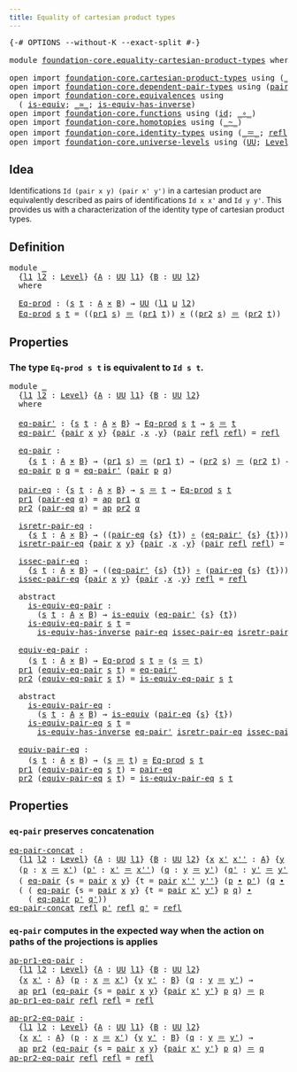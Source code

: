 ```yaml
---
title: Equality of cartesian product types
---
```


<pre class="Agda"><a id="61" class="Symbol">{-#</a> <a id="65" class="Keyword">OPTIONS</a> <a id="73" class="Pragma">--without-K</a> <a id="85" class="Pragma">--exact-split</a> <a id="99" class="Symbol">#-}</a>

<a id="104" class="Keyword">module</a> <a id="111" href="foundation-core.equality-cartesian-product-types.html" class="Module">foundation-core.equality-cartesian-product-types</a> <a id="160" class="Keyword">where</a>

<a id="167" class="Keyword">open</a> <a id="172" class="Keyword">import</a> <a id="179" href="foundation-core.cartesian-product-types.html" class="Module">foundation-core.cartesian-product-types</a> <a id="219" class="Keyword">using</a> <a id="225" class="Symbol">(</a><a id="226" href="foundation-core.cartesian-product-types.html#590" class="Function Operator">_×_</a><a id="229" class="Symbol">)</a>
<a id="231" class="Keyword">open</a> <a id="236" class="Keyword">import</a> <a id="243" href="foundation-core.dependent-pair-types.html" class="Module">foundation-core.dependent-pair-types</a> <a id="280" class="Keyword">using</a> <a id="286" class="Symbol">(</a><a id="287" href="foundation-core.dependent-pair-types.html#588" class="InductiveConstructor">pair</a><a id="291" class="Symbol">;</a> <a id="293" href="foundation-core.dependent-pair-types.html#605" class="Field">pr1</a><a id="296" class="Symbol">;</a> <a id="298" href="foundation-core.dependent-pair-types.html#617" class="Field">pr2</a><a id="301" class="Symbol">)</a>
<a id="303" class="Keyword">open</a> <a id="308" class="Keyword">import</a> <a id="315" href="foundation-core.equivalences.html" class="Module">foundation-core.equivalences</a> <a id="344" class="Keyword">using</a>
  <a id="352" class="Symbol">(</a> <a id="354" href="foundation-core.equivalences.html#1556" class="Function">is-equiv</a><a id="362" class="Symbol">;</a> <a id="364" href="foundation-core.equivalences.html#1621" class="Function Operator">_≃_</a><a id="367" class="Symbol">;</a> <a id="369" href="foundation-core.equivalences.html#3013" class="Function">is-equiv-has-inverse</a><a id="389" class="Symbol">)</a>
<a id="391" class="Keyword">open</a> <a id="396" class="Keyword">import</a> <a id="403" href="foundation-core.functions.html" class="Module">foundation-core.functions</a> <a id="429" class="Keyword">using</a> <a id="435" class="Symbol">(</a><a id="436" href="foundation-core.functions.html#322" class="Function">id</a><a id="438" class="Symbol">;</a> <a id="440" href="foundation-core.functions.html#420" class="Function Operator">_∘_</a><a id="443" class="Symbol">)</a>
<a id="445" class="Keyword">open</a> <a id="450" class="Keyword">import</a> <a id="457" href="foundation-core.homotopies.html" class="Module">foundation-core.homotopies</a> <a id="484" class="Keyword">using</a> <a id="490" class="Symbol">(</a><a id="491" href="foundation-core.homotopies.html#627" class="Function Operator">_~_</a><a id="494" class="Symbol">)</a>
<a id="496" class="Keyword">open</a> <a id="501" class="Keyword">import</a> <a id="508" href="foundation-core.identity-types.html" class="Module">foundation-core.identity-types</a> <a id="539" class="Keyword">using</a> <a id="545" class="Symbol">(</a><a id="546" href="foundation-core.identity-types.html#1865" class="Function Operator">_＝_</a><a id="549" class="Symbol">;</a> <a id="551" href="foundation-core.identity-types.html#1820" class="InductiveConstructor">refl</a><a id="555" class="Symbol">;</a> <a id="557" href="foundation-core.identity-types.html#4003" class="Function">ap</a><a id="559" class="Symbol">;</a> <a id="561" href="foundation-core.identity-types.html#2425" class="Function Operator">_∙_</a><a id="564" class="Symbol">)</a>
<a id="566" class="Keyword">open</a> <a id="571" class="Keyword">import</a> <a id="578" href="foundation-core.universe-levels.html" class="Module">foundation-core.universe-levels</a> <a id="610" class="Keyword">using</a> <a id="616" class="Symbol">(</a><a id="617" href="foundation-core.universe-levels.html#235" class="Primitive">UU</a><a id="619" class="Symbol">;</a> <a id="621" href="Agda.Primitive.html#597" class="Postulate">Level</a><a id="626" class="Symbol">;</a> <a id="628" href="Agda.Primitive.html#810" class="Primitive Operator">_⊔_</a><a id="631" class="Symbol">)</a>
</pre>
## Idea

Identifications `Id (pair x y) (pair x' y')` in a cartesian product are equivalently described as pairs of identifications `Id x x'` and `Id y y'`. This provides us with a characterization of the identity type of cartesian product types.

## Definition

<pre class="Agda"><a id="909" class="Keyword">module</a> <a id="916" href="foundation-core.equality-cartesian-product-types.html#916" class="Module">_</a>
  <a id="920" class="Symbol">{</a><a id="921" href="foundation-core.equality-cartesian-product-types.html#921" class="Bound">l1</a> <a id="924" href="foundation-core.equality-cartesian-product-types.html#924" class="Bound">l2</a> <a id="927" class="Symbol">:</a> <a id="929" href="Agda.Primitive.html#597" class="Postulate">Level</a><a id="934" class="Symbol">}</a> <a id="936" class="Symbol">{</a><a id="937" href="foundation-core.equality-cartesian-product-types.html#937" class="Bound">A</a> <a id="939" class="Symbol">:</a> <a id="941" href="foundation-core.universe-levels.html#235" class="Primitive">UU</a> <a id="944" href="foundation-core.equality-cartesian-product-types.html#921" class="Bound">l1</a><a id="946" class="Symbol">}</a> <a id="948" class="Symbol">{</a><a id="949" href="foundation-core.equality-cartesian-product-types.html#949" class="Bound">B</a> <a id="951" class="Symbol">:</a> <a id="953" href="foundation-core.universe-levels.html#235" class="Primitive">UU</a> <a id="956" href="foundation-core.equality-cartesian-product-types.html#924" class="Bound">l2</a><a id="958" class="Symbol">}</a>
  <a id="962" class="Keyword">where</a>
  
  <a id="973" href="foundation-core.equality-cartesian-product-types.html#973" class="Function">Eq-prod</a> <a id="981" class="Symbol">:</a> <a id="983" class="Symbol">(</a><a id="984" href="foundation-core.equality-cartesian-product-types.html#984" class="Bound">s</a> <a id="986" href="foundation-core.equality-cartesian-product-types.html#986" class="Bound">t</a> <a id="988" class="Symbol">:</a> <a id="990" href="foundation-core.equality-cartesian-product-types.html#937" class="Bound">A</a> <a id="992" href="foundation-core.cartesian-product-types.html#590" class="Function Operator">×</a> <a id="994" href="foundation-core.equality-cartesian-product-types.html#949" class="Bound">B</a><a id="995" class="Symbol">)</a> <a id="997" class="Symbol">→</a> <a id="999" href="foundation-core.universe-levels.html#235" class="Primitive">UU</a> <a id="1002" class="Symbol">(</a><a id="1003" href="foundation-core.equality-cartesian-product-types.html#921" class="Bound">l1</a> <a id="1006" href="Agda.Primitive.html#810" class="Primitive Operator">⊔</a> <a id="1008" href="foundation-core.equality-cartesian-product-types.html#924" class="Bound">l2</a><a id="1010" class="Symbol">)</a>
  <a id="1014" href="foundation-core.equality-cartesian-product-types.html#973" class="Function">Eq-prod</a> <a id="1022" href="foundation-core.equality-cartesian-product-types.html#1022" class="Bound">s</a> <a id="1024" href="foundation-core.equality-cartesian-product-types.html#1024" class="Bound">t</a> <a id="1026" class="Symbol">=</a> <a id="1028" class="Symbol">((</a><a id="1030" href="foundation-core.dependent-pair-types.html#605" class="Field">pr1</a> <a id="1034" href="foundation-core.equality-cartesian-product-types.html#1022" class="Bound">s</a><a id="1035" class="Symbol">)</a> <a id="1037" href="foundation-core.identity-types.html#1865" class="Function Operator">＝</a> <a id="1039" class="Symbol">(</a><a id="1040" href="foundation-core.dependent-pair-types.html#605" class="Field">pr1</a> <a id="1044" href="foundation-core.equality-cartesian-product-types.html#1024" class="Bound">t</a><a id="1045" class="Symbol">))</a> <a id="1048" href="foundation-core.cartesian-product-types.html#590" class="Function Operator">×</a> <a id="1050" class="Symbol">((</a><a id="1052" href="foundation-core.dependent-pair-types.html#617" class="Field">pr2</a> <a id="1056" href="foundation-core.equality-cartesian-product-types.html#1022" class="Bound">s</a><a id="1057" class="Symbol">)</a> <a id="1059" href="foundation-core.identity-types.html#1865" class="Function Operator">＝</a> <a id="1061" class="Symbol">(</a><a id="1062" href="foundation-core.dependent-pair-types.html#617" class="Field">pr2</a> <a id="1066" href="foundation-core.equality-cartesian-product-types.html#1024" class="Bound">t</a><a id="1067" class="Symbol">))</a>
</pre>
## Properties

### The type `Eq-prod s t` is equivalent to `Id s t`.

<pre class="Agda"><a id="1153" class="Keyword">module</a> <a id="1160" href="foundation-core.equality-cartesian-product-types.html#1160" class="Module">_</a>
  <a id="1164" class="Symbol">{</a><a id="1165" href="foundation-core.equality-cartesian-product-types.html#1165" class="Bound">l1</a> <a id="1168" href="foundation-core.equality-cartesian-product-types.html#1168" class="Bound">l2</a> <a id="1171" class="Symbol">:</a> <a id="1173" href="Agda.Primitive.html#597" class="Postulate">Level</a><a id="1178" class="Symbol">}</a> <a id="1180" class="Symbol">{</a><a id="1181" href="foundation-core.equality-cartesian-product-types.html#1181" class="Bound">A</a> <a id="1183" class="Symbol">:</a> <a id="1185" href="foundation-core.universe-levels.html#235" class="Primitive">UU</a> <a id="1188" href="foundation-core.equality-cartesian-product-types.html#1165" class="Bound">l1</a><a id="1190" class="Symbol">}</a> <a id="1192" class="Symbol">{</a><a id="1193" href="foundation-core.equality-cartesian-product-types.html#1193" class="Bound">B</a> <a id="1195" class="Symbol">:</a> <a id="1197" href="foundation-core.universe-levels.html#235" class="Primitive">UU</a> <a id="1200" href="foundation-core.equality-cartesian-product-types.html#1168" class="Bound">l2</a><a id="1202" class="Symbol">}</a>
  <a id="1206" class="Keyword">where</a>
  
  <a id="1217" href="foundation-core.equality-cartesian-product-types.html#1217" class="Function">eq-pair&#39;</a> <a id="1226" class="Symbol">:</a> <a id="1228" class="Symbol">{</a><a id="1229" href="foundation-core.equality-cartesian-product-types.html#1229" class="Bound">s</a> <a id="1231" href="foundation-core.equality-cartesian-product-types.html#1231" class="Bound">t</a> <a id="1233" class="Symbol">:</a> <a id="1235" href="foundation-core.equality-cartesian-product-types.html#1181" class="Bound">A</a> <a id="1237" href="foundation-core.cartesian-product-types.html#590" class="Function Operator">×</a> <a id="1239" href="foundation-core.equality-cartesian-product-types.html#1193" class="Bound">B</a><a id="1240" class="Symbol">}</a> <a id="1242" class="Symbol">→</a> <a id="1244" href="foundation-core.equality-cartesian-product-types.html#973" class="Function">Eq-prod</a> <a id="1252" href="foundation-core.equality-cartesian-product-types.html#1229" class="Bound">s</a> <a id="1254" href="foundation-core.equality-cartesian-product-types.html#1231" class="Bound">t</a> <a id="1256" class="Symbol">→</a> <a id="1258" href="foundation-core.equality-cartesian-product-types.html#1229" class="Bound">s</a> <a id="1260" href="foundation-core.identity-types.html#1865" class="Function Operator">＝</a> <a id="1262" href="foundation-core.equality-cartesian-product-types.html#1231" class="Bound">t</a>
  <a id="1266" href="foundation-core.equality-cartesian-product-types.html#1217" class="Function">eq-pair&#39;</a> <a id="1275" class="Symbol">{</a><a id="1276" href="foundation-core.dependent-pair-types.html#588" class="InductiveConstructor">pair</a> <a id="1281" href="foundation-core.equality-cartesian-product-types.html#1281" class="Bound">x</a> <a id="1283" href="foundation-core.equality-cartesian-product-types.html#1283" class="Bound">y</a><a id="1284" class="Symbol">}</a> <a id="1286" class="Symbol">{</a><a id="1287" href="foundation-core.dependent-pair-types.html#588" class="InductiveConstructor">pair</a> <a id="1292" class="DottedPattern Symbol">.</a><a id="1293" href="foundation-core.equality-cartesian-product-types.html#1281" class="DottedPattern Bound">x</a> <a id="1295" class="DottedPattern Symbol">.</a><a id="1296" href="foundation-core.equality-cartesian-product-types.html#1283" class="DottedPattern Bound">y</a><a id="1297" class="Symbol">}</a> <a id="1299" class="Symbol">(</a><a id="1300" href="foundation-core.dependent-pair-types.html#588" class="InductiveConstructor">pair</a> <a id="1305" href="foundation-core.identity-types.html#1820" class="InductiveConstructor">refl</a> <a id="1310" href="foundation-core.identity-types.html#1820" class="InductiveConstructor">refl</a><a id="1314" class="Symbol">)</a> <a id="1316" class="Symbol">=</a> <a id="1318" href="foundation-core.identity-types.html#1820" class="InductiveConstructor">refl</a>

  <a id="1326" href="foundation-core.equality-cartesian-product-types.html#1326" class="Function">eq-pair</a> <a id="1334" class="Symbol">:</a>
    <a id="1340" class="Symbol">{</a><a id="1341" href="foundation-core.equality-cartesian-product-types.html#1341" class="Bound">s</a> <a id="1343" href="foundation-core.equality-cartesian-product-types.html#1343" class="Bound">t</a> <a id="1345" class="Symbol">:</a> <a id="1347" href="foundation-core.equality-cartesian-product-types.html#1181" class="Bound">A</a> <a id="1349" href="foundation-core.cartesian-product-types.html#590" class="Function Operator">×</a> <a id="1351" href="foundation-core.equality-cartesian-product-types.html#1193" class="Bound">B</a><a id="1352" class="Symbol">}</a> <a id="1354" class="Symbol">→</a> <a id="1356" class="Symbol">(</a><a id="1357" href="foundation-core.dependent-pair-types.html#605" class="Field">pr1</a> <a id="1361" href="foundation-core.equality-cartesian-product-types.html#1341" class="Bound">s</a><a id="1362" class="Symbol">)</a> <a id="1364" href="foundation-core.identity-types.html#1865" class="Function Operator">＝</a> <a id="1366" class="Symbol">(</a><a id="1367" href="foundation-core.dependent-pair-types.html#605" class="Field">pr1</a> <a id="1371" href="foundation-core.equality-cartesian-product-types.html#1343" class="Bound">t</a><a id="1372" class="Symbol">)</a> <a id="1374" class="Symbol">→</a> <a id="1376" class="Symbol">(</a><a id="1377" href="foundation-core.dependent-pair-types.html#617" class="Field">pr2</a> <a id="1381" href="foundation-core.equality-cartesian-product-types.html#1341" class="Bound">s</a><a id="1382" class="Symbol">)</a> <a id="1384" href="foundation-core.identity-types.html#1865" class="Function Operator">＝</a> <a id="1386" class="Symbol">(</a><a id="1387" href="foundation-core.dependent-pair-types.html#617" class="Field">pr2</a> <a id="1391" href="foundation-core.equality-cartesian-product-types.html#1343" class="Bound">t</a><a id="1392" class="Symbol">)</a> <a id="1394" class="Symbol">→</a> <a id="1396" href="foundation-core.equality-cartesian-product-types.html#1341" class="Bound">s</a> <a id="1398" href="foundation-core.identity-types.html#1865" class="Function Operator">＝</a> <a id="1400" href="foundation-core.equality-cartesian-product-types.html#1343" class="Bound">t</a>
  <a id="1404" href="foundation-core.equality-cartesian-product-types.html#1326" class="Function">eq-pair</a> <a id="1412" href="foundation-core.equality-cartesian-product-types.html#1412" class="Bound">p</a> <a id="1414" href="foundation-core.equality-cartesian-product-types.html#1414" class="Bound">q</a> <a id="1416" class="Symbol">=</a> <a id="1418" href="foundation-core.equality-cartesian-product-types.html#1217" class="Function">eq-pair&#39;</a> <a id="1427" class="Symbol">(</a><a id="1428" href="foundation-core.dependent-pair-types.html#588" class="InductiveConstructor">pair</a> <a id="1433" href="foundation-core.equality-cartesian-product-types.html#1412" class="Bound">p</a> <a id="1435" href="foundation-core.equality-cartesian-product-types.html#1414" class="Bound">q</a><a id="1436" class="Symbol">)</a>

  <a id="1441" href="foundation-core.equality-cartesian-product-types.html#1441" class="Function">pair-eq</a> <a id="1449" class="Symbol">:</a> <a id="1451" class="Symbol">{</a><a id="1452" href="foundation-core.equality-cartesian-product-types.html#1452" class="Bound">s</a> <a id="1454" href="foundation-core.equality-cartesian-product-types.html#1454" class="Bound">t</a> <a id="1456" class="Symbol">:</a> <a id="1458" href="foundation-core.equality-cartesian-product-types.html#1181" class="Bound">A</a> <a id="1460" href="foundation-core.cartesian-product-types.html#590" class="Function Operator">×</a> <a id="1462" href="foundation-core.equality-cartesian-product-types.html#1193" class="Bound">B</a><a id="1463" class="Symbol">}</a> <a id="1465" class="Symbol">→</a> <a id="1467" href="foundation-core.equality-cartesian-product-types.html#1452" class="Bound">s</a> <a id="1469" href="foundation-core.identity-types.html#1865" class="Function Operator">＝</a> <a id="1471" href="foundation-core.equality-cartesian-product-types.html#1454" class="Bound">t</a> <a id="1473" class="Symbol">→</a> <a id="1475" href="foundation-core.equality-cartesian-product-types.html#973" class="Function">Eq-prod</a> <a id="1483" href="foundation-core.equality-cartesian-product-types.html#1452" class="Bound">s</a> <a id="1485" href="foundation-core.equality-cartesian-product-types.html#1454" class="Bound">t</a>
  <a id="1489" href="foundation-core.dependent-pair-types.html#605" class="Field">pr1</a> <a id="1493" class="Symbol">(</a><a id="1494" href="foundation-core.equality-cartesian-product-types.html#1441" class="Function">pair-eq</a> <a id="1502" href="foundation-core.equality-cartesian-product-types.html#1502" class="Bound">α</a><a id="1503" class="Symbol">)</a> <a id="1505" class="Symbol">=</a> <a id="1507" href="foundation-core.identity-types.html#4003" class="Function">ap</a> <a id="1510" href="foundation-core.dependent-pair-types.html#605" class="Field">pr1</a> <a id="1514" href="foundation-core.equality-cartesian-product-types.html#1502" class="Bound">α</a>
  <a id="1518" href="foundation-core.dependent-pair-types.html#617" class="Field">pr2</a> <a id="1522" class="Symbol">(</a><a id="1523" href="foundation-core.equality-cartesian-product-types.html#1441" class="Function">pair-eq</a> <a id="1531" href="foundation-core.equality-cartesian-product-types.html#1531" class="Bound">α</a><a id="1532" class="Symbol">)</a> <a id="1534" class="Symbol">=</a> <a id="1536" href="foundation-core.identity-types.html#4003" class="Function">ap</a> <a id="1539" href="foundation-core.dependent-pair-types.html#617" class="Field">pr2</a> <a id="1543" href="foundation-core.equality-cartesian-product-types.html#1531" class="Bound">α</a>

  <a id="1548" href="foundation-core.equality-cartesian-product-types.html#1548" class="Function">isretr-pair-eq</a> <a id="1563" class="Symbol">:</a>
    <a id="1569" class="Symbol">{</a><a id="1570" href="foundation-core.equality-cartesian-product-types.html#1570" class="Bound">s</a> <a id="1572" href="foundation-core.equality-cartesian-product-types.html#1572" class="Bound">t</a> <a id="1574" class="Symbol">:</a> <a id="1576" href="foundation-core.equality-cartesian-product-types.html#1181" class="Bound">A</a> <a id="1578" href="foundation-core.cartesian-product-types.html#590" class="Function Operator">×</a> <a id="1580" href="foundation-core.equality-cartesian-product-types.html#1193" class="Bound">B</a><a id="1581" class="Symbol">}</a> <a id="1583" class="Symbol">→</a> <a id="1585" class="Symbol">((</a><a id="1587" href="foundation-core.equality-cartesian-product-types.html#1441" class="Function">pair-eq</a> <a id="1595" class="Symbol">{</a><a id="1596" href="foundation-core.equality-cartesian-product-types.html#1570" class="Bound">s</a><a id="1597" class="Symbol">}</a> <a id="1599" class="Symbol">{</a><a id="1600" href="foundation-core.equality-cartesian-product-types.html#1572" class="Bound">t</a><a id="1601" class="Symbol">})</a> <a id="1604" href="foundation-core.functions.html#420" class="Function Operator">∘</a> <a id="1606" class="Symbol">(</a><a id="1607" href="foundation-core.equality-cartesian-product-types.html#1217" class="Function">eq-pair&#39;</a> <a id="1616" class="Symbol">{</a><a id="1617" href="foundation-core.equality-cartesian-product-types.html#1570" class="Bound">s</a><a id="1618" class="Symbol">}</a> <a id="1620" class="Symbol">{</a><a id="1621" href="foundation-core.equality-cartesian-product-types.html#1572" class="Bound">t</a><a id="1622" class="Symbol">}))</a> <a id="1626" href="foundation-core.homotopies.html#627" class="Function Operator">~</a> <a id="1628" href="foundation-core.functions.html#322" class="Function">id</a>
  <a id="1633" href="foundation-core.equality-cartesian-product-types.html#1548" class="Function">isretr-pair-eq</a> <a id="1648" class="Symbol">{</a><a id="1649" href="foundation-core.dependent-pair-types.html#588" class="InductiveConstructor">pair</a> <a id="1654" href="foundation-core.equality-cartesian-product-types.html#1654" class="Bound">x</a> <a id="1656" href="foundation-core.equality-cartesian-product-types.html#1656" class="Bound">y</a><a id="1657" class="Symbol">}</a> <a id="1659" class="Symbol">{</a><a id="1660" href="foundation-core.dependent-pair-types.html#588" class="InductiveConstructor">pair</a> <a id="1665" class="DottedPattern Symbol">.</a><a id="1666" href="foundation-core.equality-cartesian-product-types.html#1654" class="DottedPattern Bound">x</a> <a id="1668" class="DottedPattern Symbol">.</a><a id="1669" href="foundation-core.equality-cartesian-product-types.html#1656" class="DottedPattern Bound">y</a><a id="1670" class="Symbol">}</a> <a id="1672" class="Symbol">(</a><a id="1673" href="foundation-core.dependent-pair-types.html#588" class="InductiveConstructor">pair</a> <a id="1678" href="foundation-core.identity-types.html#1820" class="InductiveConstructor">refl</a> <a id="1683" href="foundation-core.identity-types.html#1820" class="InductiveConstructor">refl</a><a id="1687" class="Symbol">)</a> <a id="1689" class="Symbol">=</a> <a id="1691" href="foundation-core.identity-types.html#1820" class="InductiveConstructor">refl</a>

  <a id="1699" href="foundation-core.equality-cartesian-product-types.html#1699" class="Function">issec-pair-eq</a> <a id="1713" class="Symbol">:</a>
    <a id="1719" class="Symbol">{</a><a id="1720" href="foundation-core.equality-cartesian-product-types.html#1720" class="Bound">s</a> <a id="1722" href="foundation-core.equality-cartesian-product-types.html#1722" class="Bound">t</a> <a id="1724" class="Symbol">:</a> <a id="1726" href="foundation-core.equality-cartesian-product-types.html#1181" class="Bound">A</a> <a id="1728" href="foundation-core.cartesian-product-types.html#590" class="Function Operator">×</a> <a id="1730" href="foundation-core.equality-cartesian-product-types.html#1193" class="Bound">B</a><a id="1731" class="Symbol">}</a> <a id="1733" class="Symbol">→</a> <a id="1735" class="Symbol">((</a><a id="1737" href="foundation-core.equality-cartesian-product-types.html#1217" class="Function">eq-pair&#39;</a> <a id="1746" class="Symbol">{</a><a id="1747" href="foundation-core.equality-cartesian-product-types.html#1720" class="Bound">s</a><a id="1748" class="Symbol">}</a> <a id="1750" class="Symbol">{</a><a id="1751" href="foundation-core.equality-cartesian-product-types.html#1722" class="Bound">t</a><a id="1752" class="Symbol">})</a> <a id="1755" href="foundation-core.functions.html#420" class="Function Operator">∘</a> <a id="1757" class="Symbol">(</a><a id="1758" href="foundation-core.equality-cartesian-product-types.html#1441" class="Function">pair-eq</a> <a id="1766" class="Symbol">{</a><a id="1767" href="foundation-core.equality-cartesian-product-types.html#1720" class="Bound">s</a><a id="1768" class="Symbol">}</a> <a id="1770" class="Symbol">{</a><a id="1771" href="foundation-core.equality-cartesian-product-types.html#1722" class="Bound">t</a><a id="1772" class="Symbol">}))</a> <a id="1776" href="foundation-core.homotopies.html#627" class="Function Operator">~</a> <a id="1778" href="foundation-core.functions.html#322" class="Function">id</a>
  <a id="1783" href="foundation-core.equality-cartesian-product-types.html#1699" class="Function">issec-pair-eq</a> <a id="1797" class="Symbol">{</a><a id="1798" href="foundation-core.dependent-pair-types.html#588" class="InductiveConstructor">pair</a> <a id="1803" href="foundation-core.equality-cartesian-product-types.html#1803" class="Bound">x</a> <a id="1805" href="foundation-core.equality-cartesian-product-types.html#1805" class="Bound">y</a><a id="1806" class="Symbol">}</a> <a id="1808" class="Symbol">{</a><a id="1809" href="foundation-core.dependent-pair-types.html#588" class="InductiveConstructor">pair</a> <a id="1814" class="DottedPattern Symbol">.</a><a id="1815" href="foundation-core.equality-cartesian-product-types.html#1803" class="DottedPattern Bound">x</a> <a id="1817" class="DottedPattern Symbol">.</a><a id="1818" href="foundation-core.equality-cartesian-product-types.html#1805" class="DottedPattern Bound">y</a><a id="1819" class="Symbol">}</a> <a id="1821" href="foundation-core.identity-types.html#1820" class="InductiveConstructor">refl</a> <a id="1826" class="Symbol">=</a> <a id="1828" href="foundation-core.identity-types.html#1820" class="InductiveConstructor">refl</a>

  <a id="1836" class="Keyword">abstract</a>
    <a id="1849" href="foundation-core.equality-cartesian-product-types.html#1849" class="Function">is-equiv-eq-pair</a> <a id="1866" class="Symbol">:</a>
      <a id="1874" class="Symbol">(</a><a id="1875" href="foundation-core.equality-cartesian-product-types.html#1875" class="Bound">s</a> <a id="1877" href="foundation-core.equality-cartesian-product-types.html#1877" class="Bound">t</a> <a id="1879" class="Symbol">:</a> <a id="1881" href="foundation-core.equality-cartesian-product-types.html#1181" class="Bound">A</a> <a id="1883" href="foundation-core.cartesian-product-types.html#590" class="Function Operator">×</a> <a id="1885" href="foundation-core.equality-cartesian-product-types.html#1193" class="Bound">B</a><a id="1886" class="Symbol">)</a> <a id="1888" class="Symbol">→</a> <a id="1890" href="foundation-core.equivalences.html#1556" class="Function">is-equiv</a> <a id="1899" class="Symbol">(</a><a id="1900" href="foundation-core.equality-cartesian-product-types.html#1217" class="Function">eq-pair&#39;</a> <a id="1909" class="Symbol">{</a><a id="1910" href="foundation-core.equality-cartesian-product-types.html#1875" class="Bound">s</a><a id="1911" class="Symbol">}</a> <a id="1913" class="Symbol">{</a><a id="1914" href="foundation-core.equality-cartesian-product-types.html#1877" class="Bound">t</a><a id="1915" class="Symbol">})</a>
    <a id="1922" href="foundation-core.equality-cartesian-product-types.html#1849" class="Function">is-equiv-eq-pair</a> <a id="1939" href="foundation-core.equality-cartesian-product-types.html#1939" class="Bound">s</a> <a id="1941" href="foundation-core.equality-cartesian-product-types.html#1941" class="Bound">t</a> <a id="1943" class="Symbol">=</a>
      <a id="1951" href="foundation-core.equivalences.html#3013" class="Function">is-equiv-has-inverse</a> <a id="1972" href="foundation-core.equality-cartesian-product-types.html#1441" class="Function">pair-eq</a> <a id="1980" href="foundation-core.equality-cartesian-product-types.html#1699" class="Function">issec-pair-eq</a> <a id="1994" href="foundation-core.equality-cartesian-product-types.html#1548" class="Function">isretr-pair-eq</a>

  <a id="2012" href="foundation-core.equality-cartesian-product-types.html#2012" class="Function">equiv-eq-pair</a> <a id="2026" class="Symbol">:</a>
    <a id="2032" class="Symbol">(</a><a id="2033" href="foundation-core.equality-cartesian-product-types.html#2033" class="Bound">s</a> <a id="2035" href="foundation-core.equality-cartesian-product-types.html#2035" class="Bound">t</a> <a id="2037" class="Symbol">:</a> <a id="2039" href="foundation-core.equality-cartesian-product-types.html#1181" class="Bound">A</a> <a id="2041" href="foundation-core.cartesian-product-types.html#590" class="Function Operator">×</a> <a id="2043" href="foundation-core.equality-cartesian-product-types.html#1193" class="Bound">B</a><a id="2044" class="Symbol">)</a> <a id="2046" class="Symbol">→</a> <a id="2048" href="foundation-core.equality-cartesian-product-types.html#973" class="Function">Eq-prod</a> <a id="2056" href="foundation-core.equality-cartesian-product-types.html#2033" class="Bound">s</a> <a id="2058" href="foundation-core.equality-cartesian-product-types.html#2035" class="Bound">t</a> <a id="2060" href="foundation-core.equivalences.html#1621" class="Function Operator">≃</a> <a id="2062" class="Symbol">(</a><a id="2063" href="foundation-core.equality-cartesian-product-types.html#2033" class="Bound">s</a> <a id="2065" href="foundation-core.identity-types.html#1865" class="Function Operator">＝</a> <a id="2067" href="foundation-core.equality-cartesian-product-types.html#2035" class="Bound">t</a><a id="2068" class="Symbol">)</a>
  <a id="2072" href="foundation-core.dependent-pair-types.html#605" class="Field">pr1</a> <a id="2076" class="Symbol">(</a><a id="2077" href="foundation-core.equality-cartesian-product-types.html#2012" class="Function">equiv-eq-pair</a> <a id="2091" href="foundation-core.equality-cartesian-product-types.html#2091" class="Bound">s</a> <a id="2093" href="foundation-core.equality-cartesian-product-types.html#2093" class="Bound">t</a><a id="2094" class="Symbol">)</a> <a id="2096" class="Symbol">=</a> <a id="2098" href="foundation-core.equality-cartesian-product-types.html#1217" class="Function">eq-pair&#39;</a>
  <a id="2109" href="foundation-core.dependent-pair-types.html#617" class="Field">pr2</a> <a id="2113" class="Symbol">(</a><a id="2114" href="foundation-core.equality-cartesian-product-types.html#2012" class="Function">equiv-eq-pair</a> <a id="2128" href="foundation-core.equality-cartesian-product-types.html#2128" class="Bound">s</a> <a id="2130" href="foundation-core.equality-cartesian-product-types.html#2130" class="Bound">t</a><a id="2131" class="Symbol">)</a> <a id="2133" class="Symbol">=</a> <a id="2135" href="foundation-core.equality-cartesian-product-types.html#1849" class="Function">is-equiv-eq-pair</a> <a id="2152" href="foundation-core.equality-cartesian-product-types.html#2128" class="Bound">s</a> <a id="2154" href="foundation-core.equality-cartesian-product-types.html#2130" class="Bound">t</a>

  <a id="2159" class="Keyword">abstract</a>
    <a id="2172" href="foundation-core.equality-cartesian-product-types.html#2172" class="Function">is-equiv-pair-eq</a> <a id="2189" class="Symbol">:</a>
      <a id="2197" class="Symbol">(</a><a id="2198" href="foundation-core.equality-cartesian-product-types.html#2198" class="Bound">s</a> <a id="2200" href="foundation-core.equality-cartesian-product-types.html#2200" class="Bound">t</a> <a id="2202" class="Symbol">:</a> <a id="2204" href="foundation-core.equality-cartesian-product-types.html#1181" class="Bound">A</a> <a id="2206" href="foundation-core.cartesian-product-types.html#590" class="Function Operator">×</a> <a id="2208" href="foundation-core.equality-cartesian-product-types.html#1193" class="Bound">B</a><a id="2209" class="Symbol">)</a> <a id="2211" class="Symbol">→</a> <a id="2213" href="foundation-core.equivalences.html#1556" class="Function">is-equiv</a> <a id="2222" class="Symbol">(</a><a id="2223" href="foundation-core.equality-cartesian-product-types.html#1441" class="Function">pair-eq</a> <a id="2231" class="Symbol">{</a><a id="2232" href="foundation-core.equality-cartesian-product-types.html#2198" class="Bound">s</a><a id="2233" class="Symbol">}</a> <a id="2235" class="Symbol">{</a><a id="2236" href="foundation-core.equality-cartesian-product-types.html#2200" class="Bound">t</a><a id="2237" class="Symbol">})</a>
    <a id="2244" href="foundation-core.equality-cartesian-product-types.html#2172" class="Function">is-equiv-pair-eq</a> <a id="2261" href="foundation-core.equality-cartesian-product-types.html#2261" class="Bound">s</a> <a id="2263" href="foundation-core.equality-cartesian-product-types.html#2263" class="Bound">t</a> <a id="2265" class="Symbol">=</a>
      <a id="2273" href="foundation-core.equivalences.html#3013" class="Function">is-equiv-has-inverse</a> <a id="2294" href="foundation-core.equality-cartesian-product-types.html#1217" class="Function">eq-pair&#39;</a> <a id="2303" href="foundation-core.equality-cartesian-product-types.html#1548" class="Function">isretr-pair-eq</a> <a id="2318" href="foundation-core.equality-cartesian-product-types.html#1699" class="Function">issec-pair-eq</a>

  <a id="2335" href="foundation-core.equality-cartesian-product-types.html#2335" class="Function">equiv-pair-eq</a> <a id="2349" class="Symbol">:</a>
    <a id="2355" class="Symbol">(</a><a id="2356" href="foundation-core.equality-cartesian-product-types.html#2356" class="Bound">s</a> <a id="2358" href="foundation-core.equality-cartesian-product-types.html#2358" class="Bound">t</a> <a id="2360" class="Symbol">:</a> <a id="2362" href="foundation-core.equality-cartesian-product-types.html#1181" class="Bound">A</a> <a id="2364" href="foundation-core.cartesian-product-types.html#590" class="Function Operator">×</a> <a id="2366" href="foundation-core.equality-cartesian-product-types.html#1193" class="Bound">B</a><a id="2367" class="Symbol">)</a> <a id="2369" class="Symbol">→</a> <a id="2371" class="Symbol">(</a><a id="2372" href="foundation-core.equality-cartesian-product-types.html#2356" class="Bound">s</a> <a id="2374" href="foundation-core.identity-types.html#1865" class="Function Operator">＝</a> <a id="2376" href="foundation-core.equality-cartesian-product-types.html#2358" class="Bound">t</a><a id="2377" class="Symbol">)</a> <a id="2379" href="foundation-core.equivalences.html#1621" class="Function Operator">≃</a> <a id="2381" href="foundation-core.equality-cartesian-product-types.html#973" class="Function">Eq-prod</a> <a id="2389" href="foundation-core.equality-cartesian-product-types.html#2356" class="Bound">s</a> <a id="2391" href="foundation-core.equality-cartesian-product-types.html#2358" class="Bound">t</a>
  <a id="2395" href="foundation-core.dependent-pair-types.html#605" class="Field">pr1</a> <a id="2399" class="Symbol">(</a><a id="2400" href="foundation-core.equality-cartesian-product-types.html#2335" class="Function">equiv-pair-eq</a> <a id="2414" href="foundation-core.equality-cartesian-product-types.html#2414" class="Bound">s</a> <a id="2416" href="foundation-core.equality-cartesian-product-types.html#2416" class="Bound">t</a><a id="2417" class="Symbol">)</a> <a id="2419" class="Symbol">=</a> <a id="2421" href="foundation-core.equality-cartesian-product-types.html#1441" class="Function">pair-eq</a>
  <a id="2431" href="foundation-core.dependent-pair-types.html#617" class="Field">pr2</a> <a id="2435" class="Symbol">(</a><a id="2436" href="foundation-core.equality-cartesian-product-types.html#2335" class="Function">equiv-pair-eq</a> <a id="2450" href="foundation-core.equality-cartesian-product-types.html#2450" class="Bound">s</a> <a id="2452" href="foundation-core.equality-cartesian-product-types.html#2452" class="Bound">t</a><a id="2453" class="Symbol">)</a> <a id="2455" class="Symbol">=</a> <a id="2457" href="foundation-core.equality-cartesian-product-types.html#2172" class="Function">is-equiv-pair-eq</a> <a id="2474" href="foundation-core.equality-cartesian-product-types.html#2450" class="Bound">s</a> <a id="2476" href="foundation-core.equality-cartesian-product-types.html#2452" class="Bound">t</a>
</pre>
## Properties

### `eq-pair` preserves concatenation

<pre class="Agda"><a id="eq-pair-concat"></a><a id="2545" href="foundation-core.equality-cartesian-product-types.html#2545" class="Function">eq-pair-concat</a> <a id="2560" class="Symbol">:</a>
  <a id="2564" class="Symbol">{</a><a id="2565" href="foundation-core.equality-cartesian-product-types.html#2565" class="Bound">l1</a> <a id="2568" href="foundation-core.equality-cartesian-product-types.html#2568" class="Bound">l2</a> <a id="2571" class="Symbol">:</a> <a id="2573" href="Agda.Primitive.html#597" class="Postulate">Level</a><a id="2578" class="Symbol">}</a> <a id="2580" class="Symbol">{</a><a id="2581" href="foundation-core.equality-cartesian-product-types.html#2581" class="Bound">A</a> <a id="2583" class="Symbol">:</a> <a id="2585" href="foundation-core.universe-levels.html#235" class="Primitive">UU</a> <a id="2588" href="foundation-core.equality-cartesian-product-types.html#2565" class="Bound">l1</a><a id="2590" class="Symbol">}</a> <a id="2592" class="Symbol">{</a><a id="2593" href="foundation-core.equality-cartesian-product-types.html#2593" class="Bound">B</a> <a id="2595" class="Symbol">:</a> <a id="2597" href="foundation-core.universe-levels.html#235" class="Primitive">UU</a> <a id="2600" href="foundation-core.equality-cartesian-product-types.html#2568" class="Bound">l2</a><a id="2602" class="Symbol">}</a> <a id="2604" class="Symbol">{</a><a id="2605" href="foundation-core.equality-cartesian-product-types.html#2605" class="Bound">x</a> <a id="2607" href="foundation-core.equality-cartesian-product-types.html#2607" class="Bound">x&#39;</a> <a id="2610" href="foundation-core.equality-cartesian-product-types.html#2610" class="Bound">x&#39;&#39;</a> <a id="2614" class="Symbol">:</a> <a id="2616" href="foundation-core.equality-cartesian-product-types.html#2581" class="Bound">A</a><a id="2617" class="Symbol">}</a> <a id="2619" class="Symbol">{</a><a id="2620" href="foundation-core.equality-cartesian-product-types.html#2620" class="Bound">y</a> <a id="2622" href="foundation-core.equality-cartesian-product-types.html#2622" class="Bound">y&#39;</a> <a id="2625" href="foundation-core.equality-cartesian-product-types.html#2625" class="Bound">y&#39;&#39;</a> <a id="2629" class="Symbol">:</a> <a id="2631" href="foundation-core.equality-cartesian-product-types.html#2593" class="Bound">B</a><a id="2632" class="Symbol">}</a>
  <a id="2636" class="Symbol">(</a><a id="2637" href="foundation-core.equality-cartesian-product-types.html#2637" class="Bound">p</a> <a id="2639" class="Symbol">:</a> <a id="2641" href="foundation-core.equality-cartesian-product-types.html#2605" class="Bound">x</a> <a id="2643" href="foundation-core.identity-types.html#1865" class="Function Operator">＝</a> <a id="2645" href="foundation-core.equality-cartesian-product-types.html#2607" class="Bound">x&#39;</a><a id="2647" class="Symbol">)</a> <a id="2649" class="Symbol">(</a><a id="2650" href="foundation-core.equality-cartesian-product-types.html#2650" class="Bound">p&#39;</a> <a id="2653" class="Symbol">:</a> <a id="2655" href="foundation-core.equality-cartesian-product-types.html#2607" class="Bound">x&#39;</a> <a id="2658" href="foundation-core.identity-types.html#1865" class="Function Operator">＝</a> <a id="2660" href="foundation-core.equality-cartesian-product-types.html#2610" class="Bound">x&#39;&#39;</a><a id="2663" class="Symbol">)</a> <a id="2665" class="Symbol">(</a><a id="2666" href="foundation-core.equality-cartesian-product-types.html#2666" class="Bound">q</a> <a id="2668" class="Symbol">:</a> <a id="2670" href="foundation-core.equality-cartesian-product-types.html#2620" class="Bound">y</a> <a id="2672" href="foundation-core.identity-types.html#1865" class="Function Operator">＝</a> <a id="2674" href="foundation-core.equality-cartesian-product-types.html#2622" class="Bound">y&#39;</a><a id="2676" class="Symbol">)</a> <a id="2678" class="Symbol">(</a><a id="2679" href="foundation-core.equality-cartesian-product-types.html#2679" class="Bound">q&#39;</a> <a id="2682" class="Symbol">:</a> <a id="2684" href="foundation-core.equality-cartesian-product-types.html#2622" class="Bound">y&#39;</a> <a id="2687" href="foundation-core.identity-types.html#1865" class="Function Operator">＝</a> <a id="2689" href="foundation-core.equality-cartesian-product-types.html#2625" class="Bound">y&#39;&#39;</a><a id="2692" class="Symbol">)</a> <a id="2694" class="Symbol">→</a>
  <a id="2698" class="Symbol">(</a> <a id="2700" href="foundation-core.equality-cartesian-product-types.html#1326" class="Function">eq-pair</a> <a id="2708" class="Symbol">{</a><a id="2709" class="Argument">s</a> <a id="2711" class="Symbol">=</a> <a id="2713" href="foundation-core.dependent-pair-types.html#588" class="InductiveConstructor">pair</a> <a id="2718" href="foundation-core.equality-cartesian-product-types.html#2605" class="Bound">x</a> <a id="2720" href="foundation-core.equality-cartesian-product-types.html#2620" class="Bound">y</a><a id="2721" class="Symbol">}</a> <a id="2723" class="Symbol">{</a><a id="2724" class="Argument">t</a> <a id="2726" class="Symbol">=</a> <a id="2728" href="foundation-core.dependent-pair-types.html#588" class="InductiveConstructor">pair</a> <a id="2733" href="foundation-core.equality-cartesian-product-types.html#2610" class="Bound">x&#39;&#39;</a> <a id="2737" href="foundation-core.equality-cartesian-product-types.html#2625" class="Bound">y&#39;&#39;</a><a id="2740" class="Symbol">}</a> <a id="2742" class="Symbol">(</a><a id="2743" href="foundation-core.equality-cartesian-product-types.html#2637" class="Bound">p</a> <a id="2745" href="foundation-core.identity-types.html#2425" class="Function Operator">∙</a> <a id="2747" href="foundation-core.equality-cartesian-product-types.html#2650" class="Bound">p&#39;</a><a id="2749" class="Symbol">)</a> <a id="2751" class="Symbol">(</a><a id="2752" href="foundation-core.equality-cartesian-product-types.html#2666" class="Bound">q</a> <a id="2754" href="foundation-core.identity-types.html#2425" class="Function Operator">∙</a> <a id="2756" href="foundation-core.equality-cartesian-product-types.html#2679" class="Bound">q&#39;</a><a id="2758" class="Symbol">))</a> <a id="2761" href="foundation-core.identity-types.html#1865" class="Function Operator">＝</a>
  <a id="2765" class="Symbol">(</a> <a id="2767" class="Symbol">(</a> <a id="2769" href="foundation-core.equality-cartesian-product-types.html#1326" class="Function">eq-pair</a> <a id="2777" class="Symbol">{</a><a id="2778" class="Argument">s</a> <a id="2780" class="Symbol">=</a> <a id="2782" href="foundation-core.dependent-pair-types.html#588" class="InductiveConstructor">pair</a> <a id="2787" href="foundation-core.equality-cartesian-product-types.html#2605" class="Bound">x</a> <a id="2789" href="foundation-core.equality-cartesian-product-types.html#2620" class="Bound">y</a><a id="2790" class="Symbol">}</a> <a id="2792" class="Symbol">{</a><a id="2793" class="Argument">t</a> <a id="2795" class="Symbol">=</a> <a id="2797" href="foundation-core.dependent-pair-types.html#588" class="InductiveConstructor">pair</a> <a id="2802" href="foundation-core.equality-cartesian-product-types.html#2607" class="Bound">x&#39;</a> <a id="2805" href="foundation-core.equality-cartesian-product-types.html#2622" class="Bound">y&#39;</a><a id="2807" class="Symbol">}</a> <a id="2809" href="foundation-core.equality-cartesian-product-types.html#2637" class="Bound">p</a> <a id="2811" href="foundation-core.equality-cartesian-product-types.html#2666" class="Bound">q</a><a id="2812" class="Symbol">)</a> <a id="2814" href="foundation-core.identity-types.html#2425" class="Function Operator">∙</a>
    <a id="2820" class="Symbol">(</a> <a id="2822" href="foundation-core.equality-cartesian-product-types.html#1326" class="Function">eq-pair</a> <a id="2830" href="foundation-core.equality-cartesian-product-types.html#2650" class="Bound">p&#39;</a> <a id="2833" href="foundation-core.equality-cartesian-product-types.html#2679" class="Bound">q&#39;</a><a id="2835" class="Symbol">))</a>
<a id="2838" href="foundation-core.equality-cartesian-product-types.html#2545" class="Function">eq-pair-concat</a> <a id="2853" href="foundation-core.identity-types.html#1820" class="InductiveConstructor">refl</a> <a id="2858" href="foundation-core.equality-cartesian-product-types.html#2858" class="Bound">p&#39;</a> <a id="2861" href="foundation-core.identity-types.html#1820" class="InductiveConstructor">refl</a> <a id="2866" href="foundation-core.equality-cartesian-product-types.html#2866" class="Bound">q&#39;</a> <a id="2869" class="Symbol">=</a> <a id="2871" href="foundation-core.identity-types.html#1820" class="InductiveConstructor">refl</a>
</pre>
### `eq-pair` computes in the expected way when the action on paths of the projections is applies

<pre class="Agda"><a id="ap-pr1-eq-pair"></a><a id="2988" href="foundation-core.equality-cartesian-product-types.html#2988" class="Function">ap-pr1-eq-pair</a> <a id="3003" class="Symbol">:</a>
  <a id="3007" class="Symbol">{</a><a id="3008" href="foundation-core.equality-cartesian-product-types.html#3008" class="Bound">l1</a> <a id="3011" href="foundation-core.equality-cartesian-product-types.html#3011" class="Bound">l2</a> <a id="3014" class="Symbol">:</a> <a id="3016" href="Agda.Primitive.html#597" class="Postulate">Level</a><a id="3021" class="Symbol">}</a> <a id="3023" class="Symbol">{</a><a id="3024" href="foundation-core.equality-cartesian-product-types.html#3024" class="Bound">A</a> <a id="3026" class="Symbol">:</a> <a id="3028" href="foundation-core.universe-levels.html#235" class="Primitive">UU</a> <a id="3031" href="foundation-core.equality-cartesian-product-types.html#3008" class="Bound">l1</a><a id="3033" class="Symbol">}</a> <a id="3035" class="Symbol">{</a><a id="3036" href="foundation-core.equality-cartesian-product-types.html#3036" class="Bound">B</a> <a id="3038" class="Symbol">:</a> <a id="3040" href="foundation-core.universe-levels.html#235" class="Primitive">UU</a> <a id="3043" href="foundation-core.equality-cartesian-product-types.html#3011" class="Bound">l2</a><a id="3045" class="Symbol">}</a>
  <a id="3049" class="Symbol">{</a><a id="3050" href="foundation-core.equality-cartesian-product-types.html#3050" class="Bound">x</a> <a id="3052" href="foundation-core.equality-cartesian-product-types.html#3052" class="Bound">x&#39;</a> <a id="3055" class="Symbol">:</a> <a id="3057" href="foundation-core.equality-cartesian-product-types.html#3024" class="Bound">A</a><a id="3058" class="Symbol">}</a> <a id="3060" class="Symbol">(</a><a id="3061" href="foundation-core.equality-cartesian-product-types.html#3061" class="Bound">p</a> <a id="3063" class="Symbol">:</a> <a id="3065" href="foundation-core.equality-cartesian-product-types.html#3050" class="Bound">x</a> <a id="3067" href="foundation-core.identity-types.html#1865" class="Function Operator">＝</a> <a id="3069" href="foundation-core.equality-cartesian-product-types.html#3052" class="Bound">x&#39;</a><a id="3071" class="Symbol">)</a> <a id="3073" class="Symbol">{</a><a id="3074" href="foundation-core.equality-cartesian-product-types.html#3074" class="Bound">y</a> <a id="3076" href="foundation-core.equality-cartesian-product-types.html#3076" class="Bound">y&#39;</a> <a id="3079" class="Symbol">:</a> <a id="3081" href="foundation-core.equality-cartesian-product-types.html#3036" class="Bound">B</a><a id="3082" class="Symbol">}</a> <a id="3084" class="Symbol">(</a><a id="3085" href="foundation-core.equality-cartesian-product-types.html#3085" class="Bound">q</a> <a id="3087" class="Symbol">:</a> <a id="3089" href="foundation-core.equality-cartesian-product-types.html#3074" class="Bound">y</a> <a id="3091" href="foundation-core.identity-types.html#1865" class="Function Operator">＝</a> <a id="3093" href="foundation-core.equality-cartesian-product-types.html#3076" class="Bound">y&#39;</a><a id="3095" class="Symbol">)</a> <a id="3097" class="Symbol">→</a>
  <a id="3101" href="foundation-core.identity-types.html#4003" class="Function">ap</a> <a id="3104" href="foundation-core.dependent-pair-types.html#605" class="Field">pr1</a> <a id="3108" class="Symbol">(</a><a id="3109" href="foundation-core.equality-cartesian-product-types.html#1326" class="Function">eq-pair</a> <a id="3117" class="Symbol">{</a><a id="3118" class="Argument">s</a> <a id="3120" class="Symbol">=</a> <a id="3122" href="foundation-core.dependent-pair-types.html#588" class="InductiveConstructor">pair</a> <a id="3127" href="foundation-core.equality-cartesian-product-types.html#3050" class="Bound">x</a> <a id="3129" href="foundation-core.equality-cartesian-product-types.html#3074" class="Bound">y</a><a id="3130" class="Symbol">}</a> <a id="3132" class="Symbol">{</a><a id="3133" href="foundation-core.dependent-pair-types.html#588" class="InductiveConstructor">pair</a> <a id="3138" href="foundation-core.equality-cartesian-product-types.html#3052" class="Bound">x&#39;</a> <a id="3141" href="foundation-core.equality-cartesian-product-types.html#3076" class="Bound">y&#39;</a><a id="3143" class="Symbol">}</a> <a id="3145" href="foundation-core.equality-cartesian-product-types.html#3061" class="Bound">p</a> <a id="3147" href="foundation-core.equality-cartesian-product-types.html#3085" class="Bound">q</a><a id="3148" class="Symbol">)</a> <a id="3150" href="foundation-core.identity-types.html#1865" class="Function Operator">＝</a> <a id="3152" href="foundation-core.equality-cartesian-product-types.html#3061" class="Bound">p</a>
<a id="3154" href="foundation-core.equality-cartesian-product-types.html#2988" class="Function">ap-pr1-eq-pair</a> <a id="3169" href="foundation-core.identity-types.html#1820" class="InductiveConstructor">refl</a> <a id="3174" href="foundation-core.identity-types.html#1820" class="InductiveConstructor">refl</a> <a id="3179" class="Symbol">=</a> <a id="3181" href="foundation-core.identity-types.html#1820" class="InductiveConstructor">refl</a>

<a id="ap-pr2-eq-pair"></a><a id="3187" href="foundation-core.equality-cartesian-product-types.html#3187" class="Function">ap-pr2-eq-pair</a> <a id="3202" class="Symbol">:</a>
  <a id="3206" class="Symbol">{</a><a id="3207" href="foundation-core.equality-cartesian-product-types.html#3207" class="Bound">l1</a> <a id="3210" href="foundation-core.equality-cartesian-product-types.html#3210" class="Bound">l2</a> <a id="3213" class="Symbol">:</a> <a id="3215" href="Agda.Primitive.html#597" class="Postulate">Level</a><a id="3220" class="Symbol">}</a> <a id="3222" class="Symbol">{</a><a id="3223" href="foundation-core.equality-cartesian-product-types.html#3223" class="Bound">A</a> <a id="3225" class="Symbol">:</a> <a id="3227" href="foundation-core.universe-levels.html#235" class="Primitive">UU</a> <a id="3230" href="foundation-core.equality-cartesian-product-types.html#3207" class="Bound">l1</a><a id="3232" class="Symbol">}</a> <a id="3234" class="Symbol">{</a><a id="3235" href="foundation-core.equality-cartesian-product-types.html#3235" class="Bound">B</a> <a id="3237" class="Symbol">:</a> <a id="3239" href="foundation-core.universe-levels.html#235" class="Primitive">UU</a> <a id="3242" href="foundation-core.equality-cartesian-product-types.html#3210" class="Bound">l2</a><a id="3244" class="Symbol">}</a>
  <a id="3248" class="Symbol">{</a><a id="3249" href="foundation-core.equality-cartesian-product-types.html#3249" class="Bound">x</a> <a id="3251" href="foundation-core.equality-cartesian-product-types.html#3251" class="Bound">x&#39;</a> <a id="3254" class="Symbol">:</a> <a id="3256" href="foundation-core.equality-cartesian-product-types.html#3223" class="Bound">A</a><a id="3257" class="Symbol">}</a> <a id="3259" class="Symbol">(</a><a id="3260" href="foundation-core.equality-cartesian-product-types.html#3260" class="Bound">p</a> <a id="3262" class="Symbol">:</a> <a id="3264" href="foundation-core.equality-cartesian-product-types.html#3249" class="Bound">x</a> <a id="3266" href="foundation-core.identity-types.html#1865" class="Function Operator">＝</a> <a id="3268" href="foundation-core.equality-cartesian-product-types.html#3251" class="Bound">x&#39;</a><a id="3270" class="Symbol">)</a> <a id="3272" class="Symbol">{</a><a id="3273" href="foundation-core.equality-cartesian-product-types.html#3273" class="Bound">y</a> <a id="3275" href="foundation-core.equality-cartesian-product-types.html#3275" class="Bound">y&#39;</a> <a id="3278" class="Symbol">:</a> <a id="3280" href="foundation-core.equality-cartesian-product-types.html#3235" class="Bound">B</a><a id="3281" class="Symbol">}</a> <a id="3283" class="Symbol">(</a><a id="3284" href="foundation-core.equality-cartesian-product-types.html#3284" class="Bound">q</a> <a id="3286" class="Symbol">:</a> <a id="3288" href="foundation-core.equality-cartesian-product-types.html#3273" class="Bound">y</a> <a id="3290" href="foundation-core.identity-types.html#1865" class="Function Operator">＝</a> <a id="3292" href="foundation-core.equality-cartesian-product-types.html#3275" class="Bound">y&#39;</a><a id="3294" class="Symbol">)</a> <a id="3296" class="Symbol">→</a>
  <a id="3300" href="foundation-core.identity-types.html#4003" class="Function">ap</a> <a id="3303" href="foundation-core.dependent-pair-types.html#617" class="Field">pr2</a> <a id="3307" class="Symbol">(</a><a id="3308" href="foundation-core.equality-cartesian-product-types.html#1326" class="Function">eq-pair</a> <a id="3316" class="Symbol">{</a><a id="3317" class="Argument">s</a> <a id="3319" class="Symbol">=</a> <a id="3321" href="foundation-core.dependent-pair-types.html#588" class="InductiveConstructor">pair</a> <a id="3326" href="foundation-core.equality-cartesian-product-types.html#3249" class="Bound">x</a> <a id="3328" href="foundation-core.equality-cartesian-product-types.html#3273" class="Bound">y</a><a id="3329" class="Symbol">}</a> <a id="3331" class="Symbol">{</a><a id="3332" href="foundation-core.dependent-pair-types.html#588" class="InductiveConstructor">pair</a> <a id="3337" href="foundation-core.equality-cartesian-product-types.html#3251" class="Bound">x&#39;</a> <a id="3340" href="foundation-core.equality-cartesian-product-types.html#3275" class="Bound">y&#39;</a><a id="3342" class="Symbol">}</a> <a id="3344" href="foundation-core.equality-cartesian-product-types.html#3260" class="Bound">p</a> <a id="3346" href="foundation-core.equality-cartesian-product-types.html#3284" class="Bound">q</a><a id="3347" class="Symbol">)</a> <a id="3349" href="foundation-core.identity-types.html#1865" class="Function Operator">＝</a> <a id="3351" href="foundation-core.equality-cartesian-product-types.html#3284" class="Bound">q</a>
<a id="3353" href="foundation-core.equality-cartesian-product-types.html#3187" class="Function">ap-pr2-eq-pair</a> <a id="3368" href="foundation-core.identity-types.html#1820" class="InductiveConstructor">refl</a> <a id="3373" href="foundation-core.identity-types.html#1820" class="InductiveConstructor">refl</a> <a id="3378" class="Symbol">=</a> <a id="3380" href="foundation-core.identity-types.html#1820" class="InductiveConstructor">refl</a>
</pre>